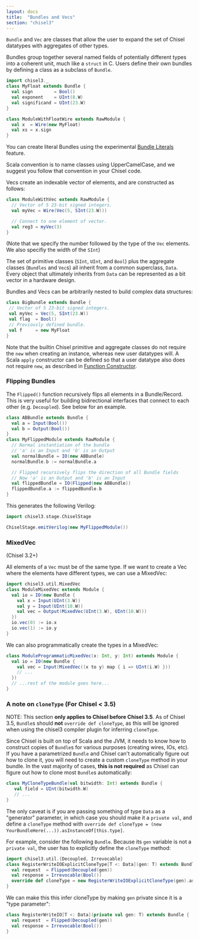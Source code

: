 ```yaml
---
layout: docs
title:  "Bundles and Vecs"
section: "chisel3"
---
```


`Bundle` and `Vec` are classes that allow the user to expand the set of Chisel datatypes with aggregates of other types.

Bundles group together several named fields of potentially different types into a coherent unit, much like a `struct` in
C. Users define their own bundles by defining a class as a subclass of `Bundle`.

```scala mdoc:silent
import chisel3._
class MyFloat extends Bundle {
  val sign        = Bool()
  val exponent    = UInt(8.W)
  val significand = UInt(23.W)
}

class ModuleWithFloatWire extends RawModule {
  val x  = Wire(new MyFloat)
  val xs = x.sign
}
```

You can create literal Bundles using the experimental [Bundle Literals](../appendix/experimental-features#bundle-literals) feature.

Scala convention is to name classes using UpperCamelCase, and we suggest you follow that convention in your Chisel code.

Vecs create an indexable vector of elements, and are constructed as follows:

```scala mdoc:silent
class ModuleWithVec extends RawModule {
  // Vector of 5 23-bit signed integers.
  val myVec = Wire(Vec(5, SInt(23.W)))

  // Connect to one element of vector.
  val reg3 = myVec(3)
}
```

(Note that we specify the number followed by the type of the `Vec` elements. We also specifiy the width of the `SInt`)

The set of primitive classes
(`SInt`, `UInt`, and `Bool`) plus the aggregate
classes (`Bundles` and `Vec`s) all inherit from a common
superclass, `Data`.  Every object that ultimately inherits from
`Data` can be represented as a bit vector in a hardware design.

Bundles and Vecs can be arbitrarily nested to build complex data
structures:

```scala mdoc:silent
class BigBundle extends Bundle {
 // Vector of 5 23-bit signed integers.
 val myVec = Vec(5, SInt(23.W))
 val flag  = Bool()
 // Previously defined bundle.
 val f     = new MyFloat
}
```

Note that the builtin Chisel primitive and aggregate classes do not
require the `new` when creating an instance, whereas new user
datatypes will.  A Scala `apply` constructor can be defined so
that a user datatype also does not require `new`, as described in
[Function Constructor](../explanations/functional-module-creation).

### Flipping Bundles

The `Flipped()` function recursively flips all elements in a Bundle/Record. This is very useful for building bidirectional interfaces that connect to each other (e.g. `Decoupled`). See below for an example.

```scala mdoc:silent
class ABBundle extends Bundle {
  val a = Input(Bool())
  val b = Output(Bool())
}
class MyFlippedModule extends RawModule {
  // Normal instantiation of the bundle
  // 'a' is an Input and 'b' is an Output
  val normalBundle = IO(new ABBundle)
  normalBundle.b := normalBundle.a

  // Flipped recursively flips the direction of all Bundle fields
  // Now 'a' is an Output and 'b' is an Input
  val flippedBundle = IO(Flipped(new ABBundle))
  flippedBundle.a := flippedBundle.b
}
```

This generates the following Verilog:

```scala mdoc:verilog
import chisel3.stage.ChiselStage

ChiselStage.emitVerilog(new MyFlippedModule())
```

### MixedVec

(Chisel 3.2+)

All elements of a `Vec` must be of the same type. If we want to create a Vec where the elements have different types, we
can use a MixedVec:

```scala mdoc:silent
import chisel3.util.MixedVec
class ModuleMixedVec extends Module {
  val io = IO(new Bundle {
    val x = Input(UInt(3.W))
    val y = Input(UInt(10.W))
    val vec = Output(MixedVec(UInt(3.W), UInt(10.W)))
  })
  io.vec(0) := io.x
  io.vec(1) := io.y
}
```

We can also programmatically create the types in a MixedVec:

```scala mdoc:silent
class ModuleProgrammaticMixedVec(x: Int, y: Int) extends Module {
  val io = IO(new Bundle {
    val vec = Input(MixedVec((x to y) map { i => UInt(i.W) }))
    // ...
  })
  // ...rest of the module goes here...
}
```

### A note on `cloneType` (For Chisel < 3.5)

NOTE: This section **only applies to Chisel before Chisel 3.5**. As of Chisel 3.5,
`Bundle`s should **not** `override def cloneType`, as this will be
ignored when using the chisel3 compiler plugin for inferring `cloneType`.

Since Chisel is built on top of Scala and the JVM, it needs to know how to construct copies of `Bundle`s for various
purposes (creating wires, IOs, etc). If you have a parametrized `Bundle` and Chisel can't automatically figure out how to
clone it, you will need to create a custom `cloneType` method in your bundle. 
In the vast majority of cases, **this is not required** as Chisel can figure out how to clone most `Bundle`s
automatically:

```scala mdoc:silent
class MyCloneTypeBundle(val bitwidth: Int) extends Bundle {
   val field = UInt(bitwidth.W)
   // ...
}
```

The only caveat is if you are passing something of type `Data` as a "generator" parameter,
in which case you should make it a `private val`, and define a `cloneType` method with
`override def cloneType = (new YourBundleHere(...)).asInstanceOf[this.type]`.

For example, consider the following `Bundle`. Because its `gen` variable is not a `private val`, the user has to
explicitly define the `cloneType` method:

```scala mdoc:silent
import chisel3.util.{Decoupled, Irrevocable}
class RegisterWriteIOExplicitCloneType[T <: Data](gen: T) extends Bundle {
  val request  = Flipped(Decoupled(gen))
  val response = Irrevocable(Bool())
  override def cloneType = new RegisterWriteIOExplicitCloneType(gen).asInstanceOf[this.type]
}
```

We can make this this infer cloneType by making `gen` private since it is a "type parameter":

```scala mdoc:silent
class RegisterWriteIO[T <: Data](private val gen: T) extends Bundle {
  val request  = Flipped(Decoupled(gen))
  val response = Irrevocable(Bool())
}
```
